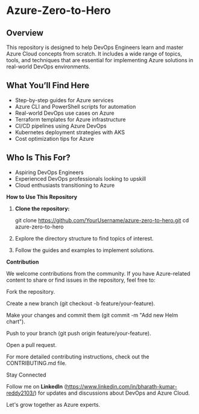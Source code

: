 # Azure-Zero-to-Hero

## Overview  
This repository is designed to help DevOps Engineers learn and master Azure Cloud concepts from scratch. It includes a wide range of topics, tools, and techniques that are essential for implementing Azure solutions in real-world DevOps environments.

## What You’ll Find Here  
- Step-by-step guides for Azure services
- Azure CLI and PowerShell scripts for automation
- Real-world DevOps use cases on Azure
- Terraform templates for Azure infrastructure
- CI/CD pipelines using Azure DevOps
- Kubernetes deployment strategies with AKS  
- Cost optimization tips for Azure  

## Who Is This For?  
- Aspiring DevOps Engineers  
- Experienced DevOps professionals looking to upskill  
- Cloud enthusiasts transitioning to Azure  

**How to Use This Repository**

1. **Clone the repository:**

    git clone https://github.com/YourUsername/azure-zero-to-hero.git
    cd azure-zero-to-hero

2. Explore the directory structure to find topics of interest.

3. Follow the guides and examples to implement solutions.

**Contribution**

We welcome contributions from the community. If you have Azure-related content to share or find issues in the repository, feel free to:

Fork the repository.

Create a new branch (git checkout -b feature/your-feature).

Make your changes and commit them (git commit -m "Add new Helm chart").

Push to your branch (git push origin feature/your-feature).

Open a pull request.

For more detailed contributing instructions, check out the CONTRIBUTING.md file.

Stay Connected

Follow me on **LinkedIn** (https://www.linkedin.com/in/bharath-kumar-reddy2103/)  for updates and discussions about DevOps and Azure Cloud.

Let's grow together as Azure experts.
